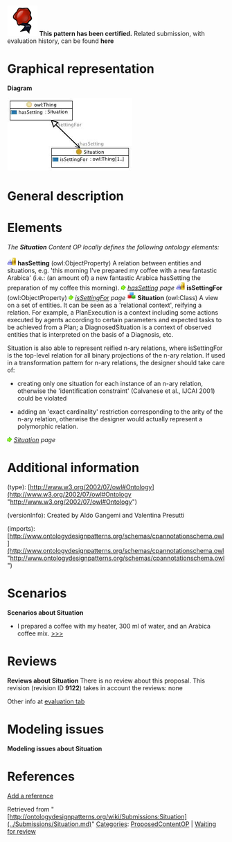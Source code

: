 [![](../images/thumb/b/b5/Certified.png/70px-Certified.png)](../Image/Certified.png.md "Certified.png") __This pattern has been certified.__
Related submission, with evaluation history, can be found __here__





#  Graphical representation


__Diagram__




[![Image:Situation.jpg](../images/d/de/Situation.jpg)](../Image/Situation.jpg.md "Image:Situation.jpg")




#  General description


  




#  Elements


_The __Situation__ Content OP locally defines the following ontology elements:_



[![ObjectProperty](../images/thumb/c/c3/ObjectProperty.gif/20px-ObjectProperty.gif)](../Image/ObjectProperty.gif.md "ObjectProperty") __hasSetting__ (owl:ObjectProperty) A relation between entities and situations, e.g. 'this morning I've prepared my coffee with a new fantastic Arabica' (i.e.: (an amount of) a new fantastic Arabica hasSetting the preparation of my coffee this morning). 
 [![](../images/thumb/8/87/ArrowRight.gif/11px-ArrowRight.gif)](../Image/ArrowRight.gif.md "ArrowRight.gif") _[hasSetting](../Submissions/Situation/hasSetting.md "Submissions:Situation/hasSetting") page_
[![ObjectProperty](../images/thumb/c/c3/ObjectProperty.gif/20px-ObjectProperty.gif)](../Image/ObjectProperty.gif.md "ObjectProperty") __isSettingFor__ (owl:ObjectProperty) 
 [![](../images/thumb/8/87/ArrowRight.gif/11px-ArrowRight.gif)](../Image/ArrowRight.gif.md "ArrowRight.gif") _[isSettingFor](../Submissions/Situation/isSettingFor.md "Submissions:Situation/isSettingFor") page_
[![Class](../images/thumb/2/27/Class.gif/20px-Class.gif)](../Image/Class.gif.md "Class") __Situation__ (owl:Class) A view on a set of entities. It can be seen as a 'relational context', reifying a relation.
For example, a PlanExecution is a context including some actions executed by agents according to certain parameters and expected tasks to be achieved from a Plan; a DiagnosedSituation is a context of observed entities that is interpreted on the basis of a Diagnosis, etc.


Situation is also able to represent reified n-ary relations, where isSettingFor is the top-level relation for all binary projections of the n-ary relation. If used in a transformation pattern for n-ary relations, the designer should take care of:


- creating only one situation for each instance of an n-ary relation, otherwise the 'identification constraint' (Calvanese et al., IJCAI 2001) could be violated


- adding an 'exact cardinality' restriction corresponding to the arity of the n-ary relation, otherwise the designer would actually represent a polymorphic relation. 



 [![](../images/thumb/8/87/ArrowRight.gif/11px-ArrowRight.gif)](../Image/ArrowRight.gif.md "ArrowRight.gif") _[Situation](../Submissions/Situation/Situation.md "Submissions:Situation/Situation") page_
#  Additional information


(type): [http://www.w3.org/2002/07/owl#Ontology](http://www.w3.org/2002/07/owl#Ontology "http://www.w3.org/2002/07/owl#Ontology")


(versionInfo): Created by Aldo Gangemi and Valentina Presutti


(imports): [http://www.ontologydesignpatterns.org/schemas/cpannotationschema.owl](http://www.ontologydesignpatterns.org/schemas/cpannotationschema.owl "http://www.ontologydesignpatterns.org/schemas/cpannotationschema.owl")



#  Scenarios



__Scenarios about Situation__
* I prepared a coffee with my heater, 300 ml of water, and an Arabica coffee mix. [>>>](../Submissions/Situation/Scenario_1.md "http://ontologydesignpatterns.org/wiki/Submissions:Situation/Scenario_1")



#  Reviews



__Reviews about Situation__
There is no review about this proposal.
This revision (revision ID __9122__) takes in account the reviews: none


Other info at [evaluation tab](http://ontologydesignpatterns.org/wiki/index.php?title=Submissions:Situation&action=evaluation "http://ontologydesignpatterns.org/wiki/index.php?title=Submissions:Situation&action=evaluation")




  




#  Modeling issues



__Modeling issues about Situation__

  




#  References


[Add a reference](index.php@title=Odp%253AAdd_reference&subject=../Submissions/Situation.md "http://ontologydesignpatterns.org/wiki/index.php?title=Odp:Add_reference&subject=Submissions%3ASituation")


  






Retrieved from "[http://ontologydesignpatterns.org/wiki/Submissions:Situation](../Submissions/Situation.md)"
 [Categories](http://ontologydesignpatterns.org/wiki/Special:Categories "Special:Categories"): [ProposedContentOP](../Category/ProposedContentOP.md "Category:ProposedContentOP") | [Waiting for review](../Category/Waiting_for_review.md "Category:Waiting for review")
